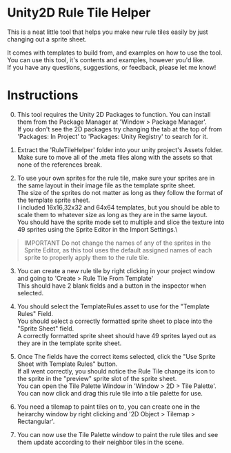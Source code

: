 # Unity2D Rule Tile Helper

This is a neat little tool that helps you make new rule tiles easily by just changing out a sprite sheet.

It comes with templates to build from, and examples on how to use the tool.\
You can use this tool, it's contents and examples, however you'd like.\
If you have any questions, suggestions, or feedback, please let me know!

# Instructions
0. This tool requires the Unity 2D Packages to function. You can install them from the Package Manager at 'Window > Package Manager'.\
If you don't see the 2D packages try changing the tab at the top of from 'Packages: In Project' to 'Packages: Unity Registry' to search for it.


1. Extract the 'RuleTileHelper' folder into your unity project's Assets folder.\
Make sure to move all of the .meta files along with the assets so that none of the references break.


2. To use your own sprites for the rule tile, make sure your sprites are in the same layout in their image file as the template sprite sheet.\
The size of the sprites do not matter as long as they follow the format of the template sprite sheet.\
I included 16x16,32x32 and 64x64 templates, but you should be able to scale them to whatever size as long as they are in the same layout.\
You should have the sprite mode set to multiple and slice the texture into 49 sprites using the Sprite Editor in the Import Settings.\
>IMPORTANT Do not change the names of any of the sprites in the Sprite Editor, as this tool uses the default assigned names of each sprite to properly apply them to the rule tile.


3. You can create a new rule tile by right clicking in your project window and going to 'Create > Rule Tile From Template'\
This should have 2 blank fields and a button in the inspector when selected.


4. You should select the TemplateRules.asset to use for the "Template Rules" Field.\
You should select a correctly formatted sprite sheet to place into the "Sprite Sheet" field.\
A correctly formatted sprite sheet should have 49 sprites layed out as they are in the template sprite sheet.


5. Once The fields have the correct items selected, click the "Use Sprite Sheet with Template Rules" button.\
If all went correctly, you should notice the Rule Tile change its icon to the sprite in the "preview" sprite slot of the sprite sheet.\
You can open the Tile Palette Window in 'Window > 2D > Tile Palette'. You can now click and drag this rule tile into a tile palette for use.


6. You need a tilemap to paint tiles on to, you can create one in the heirarchy window by right clicking and '2D Object > Tilemap > Rectangular'.


7. You can now use the Tile Palette window to paint the rule tiles and see them update according to their neighbor tiles in the scene.
